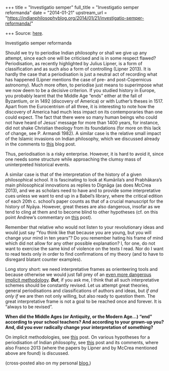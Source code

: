+++
title = "Investigatio semper"
full_title = "Investigatio semper reformanda"
date = "2014-01-21"
upstream_url = "https://indianphilosophyblog.org/2014/01/21/investigatio-semper-reformanda/"

+++
Source: [here](https://indianphilosophyblog.org/2014/01/21/investigatio-semper-reformanda/).

Investigatio semper reformanda

Should we try to periodise Indian philosophy or shall we give up any
attempt, since each one will be criticised and is in some respect
flawed? Periodisation, as recently highlighted by Julius Lipner, is a
form of classification and as such also a form of controlling (Lipner
2013). It is hardly the case that a periodisation is just a neutral act
of recording what has happened (Lipner mentions the case of pre- and
post-Copernicus astronomy). Much more often, to periodise just means to
superimpose what we now deem to be a decisive criterion. If you studied
history in Europe, you probably learnt that the Middle Age “ends” either
at the fall of Byzantium, or in 1492 (discovery of America) or with
Luther’s theses in 1517. Apart from the Eurocentrism of all three, it is
interesting to note how the discovery of America had much less impact on
its contemporaries than one could expect. The fact that there were so
many human beings who could not have heard of Jesus’ message for more
than 1400 years, for instance, did not shake Christian theology from its
foundations (for more on this lack of change, see P. Armandi 1982). A
similar case is the relative small impact of the Islamic invasions on
Indian philosophy, which we discussed already in the comments to
[this](http://indianphilosophyblog.org/2014/01/03/indian-philosophy-in-one-paragraph/ "Indian philosophy in one paragraph")
blog post.

Thus, periodisation is a risky enterprise. However, it is hard to avoid
it, since one needs some structure while approaching the clumsy mass of
uninterpreted historical events.

A similar case is that of the interpretation of the history of a given
philosophical school. It is fascinating to look at Kumārila’s and
Prabhākara’s main philosophical innovations as replies to Dignāga (as
does McCrea 2013), and we as scholars need to have and to provide some
interpretative cues unless we want to end up in a Babel’s library, where
the critical edition of each 20th c. school’s paper counts as that of a
crucial manuscript for the history of Nyāya. However, great theses are
also dangerous, insofar as we tend to cling at them and to become blind
to other hypotheses (cf. on this point Andrew’s commentary on
[this](http://indianphilosophyblog.org/2014/01/03/indian-philosophy-in-one-paragraph/ "Indian Philosophy in One Paragraph")
post).

Remember that relative who would not listen to your revolutionary ideas
and would just say “You think like that because you are young, but you
will change your mind in ten years”? Do you remember hating his frame of
mind which did not allow for any other possible explanation? I, for one,
do not want to exercise the same kind of violence on the texts I read.
Nor do I want to read texts only in order to find confirmations of my
theory (and to have to disregard blatant counter examples).

Long story short: we need interpretative frames as orienteering tools
and because otherwise we would just fall prey of an [even more dangerous
implicit
methodology](http://elisafreschi.blogspot.co.at/2012/06/again-against-implicit-methodologies.html "Against implicit methodologies").
***But***, if you ask me, I think that all such interpretative schemes
should be constantly revised. Let us attempt great theories, general
periodisations and classifications of authors and ideas, but *if and
only if* we are then not only willing, but also ready to question them.
The great interpretative frame is not a goal to be reached once and
forever. It is “always to be revised”.

**When did the Middle Ages (or Antiquity, or the Modern Age…) “end”
according to your school teachers? And according to your grown-up you?
And, did you ever radically change your interpretation of something?**

On implicit methodologies, see
[this](http://elisafreschi.blogspot.co.at/2012/06/again-against-implicit-methodologies.html "Against implicit methodologies")
post. On various hypotheses for a periodisation of Indian philosophy,
see
[this](http://indianphilosophyblog.org/2014/01/03/indian-philosophy-in-one-paragraph/ "Indian Philosophy in One Paragraph")
post and its comments, where also Franco 2013 (where the papers by
Lipner and by McCrea mentioned above are found) is discussed.  

(cross-posted also on my personal
[blog.](http://elisafreschi.com/2014/01/21/investigatio-semper-reformanda/ "Investigatio semper reformanda"))

